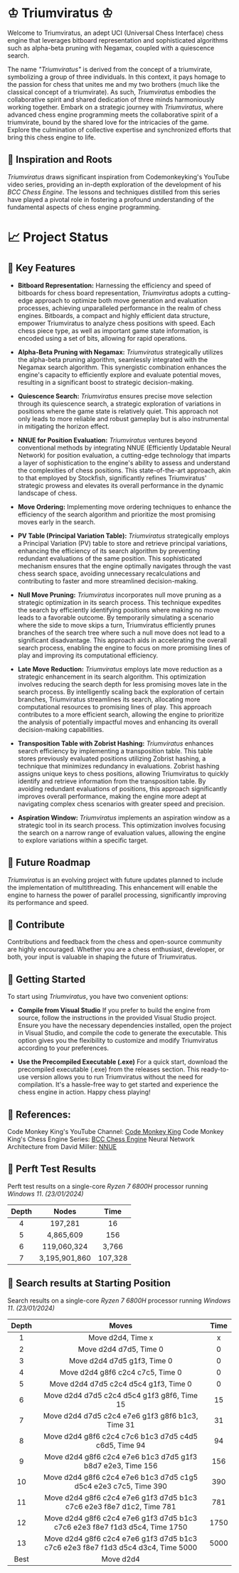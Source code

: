 # ♔ **Triumviratus** ♔
Welcome to Triumviratus, an adept UCI (Universal Chess Interface) chess engine that leverages bitboard representation and sophisticated algorithms such as alpha-beta pruning with Negamax, coupled with a quiescence search.

The name *"Triumviratus"* is derived from the concept of a triumvirate, symbolizing a group of three individuals. In this context, it pays homage to the passion for chess that unites me and my two brothers (much like the classical concept of a triumvirate). As such, *Triumviratus* embodies the collaborative spirit and shared dedication of three minds harmoniously working together.
Embark on a strategic journey with *Triumviratus*, where advanced chess engine programming meets the collaborative spirit of a triumvirate, bound by the shared love for the intricacies of the game. Explore the culmination of collective expertise and synchronized efforts that bring this chess engine to life.

## 🌱 Inspiration and Roots
*Triumviratus* draws significant inspiration from Codemonkeyking's YouTube video series, providing an in-depth exploration of the development of his *BCC Chess Engine*. The lessons and techniques distilled from this series have played a pivotal role in fostering a profound understanding of the fundamental aspects of chess engine programming.

# 📈 Project Status

## 🔑 Key Features 
- **Bitboard Representation:**
  Harnessing the efficiency and speed of bitboards for chess board representation, *Triumviratus* adopts a cutting-edge approach to optimize both move generation and evaluation processes, achieving unparalleled performance in the realm of chess engines. Bitboards, a compact and highly efficient data structure, empower Triumviratus to analyze chess positions with speed. Each chess piece type, as well as important game state information, is encoded using a set of bits, allowing for rapid operations.

- **Alpha-Beta Pruning with Negamax:**
  *Triumviratus* strategically utilizes the alpha-beta pruning algorithm, seamlessly integrated with the Negamax search algorithm. This synergistic combination enhances the engine's capacity to efficiently explore and evaluate potential moves, resulting in a significant boost to strategic decision-making.

- **Quiescence Search:**
  *Triumviratus* ensures precise move selection through its quiescence search, a strategic exploration of variations in positions where the game state is relatively quiet. This approach not only leads to more reliable and robust gameplay but is also instrumental in mitigating the horizon effect.

- **NNUE for Position Evaluation:**
  *Triumviratus* ventures beyond conventional methods by integrating NNUE (Efficiently Updatable Neural Network) for position evaluation, a cutting-edge technology that imparts a layer of sophistication to the engine's ability to assess and understand the complexities of chess positions. This state-of-the-art approach, akin to that employed by Stockfish, significantly refines Triumviratus' strategic prowess and elevates its overall performance in the dynamic landscape of chess.

- **Move Ordering:**
  Implementing move ordering techniques to enhance the efficiency of the search algorithm and prioritize the most promising moves early in the search.

- **PV Table (Principal Variation Table):**
  *Triumviratus* strategically employs a Principal Variation (PV) table to store and retrieve principal variations, enhancing the efficiency of its search algorithm by preventing redundant evaluations of the same position. This sophisticated mechanism ensures that the engine optimally navigates through the vast chess search space, avoiding unnecessary recalculations and contributing to faster and more streamlined decision-making.

- **Null Move Pruning:**
  *Triumviratus* incorporates null move pruning as a strategic optimization in its search process. This technique expedites the search by efficiently identifying positions where making no move leads to a favorable outcome. By temporarily simulating a scenario where the side to move skips a turn, Triumviratus efficiently prunes branches of the search tree where such a null move does not lead to a significant disadvantage. This approach aids in accelerating the overall search process, enabling the engine to focus on more promising lines of play and improving its computational efficiency.

- **Late Move Reduction:**
  *Triumviratus* employs late move reduction as a strategic enhancement in its search algorithm. This optimization involves reducing the search depth for less promising moves late in the search process. By intelligently scaling back the exploration of certain branches, Triumviratus streamlines its search, allocating more computational resources to promising lines of play. This approach contributes to a more efficient search, allowing the engine to prioritize the analysis of potentially impactful moves and enhancing its overall decision-making capabilities.

- **Transposition Table with Zobrist Hashing:**
  *Triumviratus* enhances search efficiency by implementing a transposition table. This table stores previously evaluated positions utilizing Zobrist hashing, a technique that minimizes redundancy in evaluations. Zobrist hashing assigns unique keys to chess positions, allowing Triumviratus to quickly identify and retrieve information from the transposition table. By avoiding redundant evaluations of positions, this approach significantly improves overall performance, making the engine more adept at navigating complex chess scenarios with greater speed and precision.

- **Aspiration Window:**
  *Triumviratus* implements an aspiration window as a strategic tool in its search process. This optimization involves focusing the search on a narrow range of evaluation values, allowing the engine to explore variations within a specific target.

## 🚀 Future Roadmap 
*Triumviratus* is an evolving project with future updates planned to include the implementation of multithreading. This enhancement will enable the engine to harness the power of parallel processing, significantly improving its performance and speed.

## 🎉 Contribute
Contributions and feedback from the chess and open-source community are highly encouraged. Whether you are a chess enthusiast, developer, or both, your input is valuable in shaping the future of Triumviratus.

## 🔧 Getting Started
To start using *Triumviratus*, you have two convenient options:

-  **Compile from Visual Studio**
If you prefer to build the engine from source, follow the instructions in the provided Visual Studio project. Ensure you have the necessary dependencies installed, open the project in Visual Studio, and compile the code to generate the executable. This option gives you the flexibility to customize and modify Triumviratus according to your preferences.

- **Use the Precompiled Executable (.exe)**
For a quick start, download the precompiled executable (.exe) from the releases section. This ready-to-use version allows you to run Triumviratus without the need for compilation. It's a hassle-free way to get started and experience the chess engine in action. Happy chess playing!

## 📜 References:

Code Monkey King's YouTube Channel: [Code Monkey King](https://www.youtube.com/channel/UClA-jNuyJKqN-xCm7KPG_XA)
Code Monkey King's Chess Engine Series: [BCC Chess Engine](https://www.youtube.com/channel/UCB9-prLkPwgvlKKqDgXhsMQ)
Neural Network Architecture from David Miller: [NNUE](http://www.millermattson.com/dave/) 

## 🧪 Perft Test Results

Perft test results on a single-core *Ryzen 7 6800H* processor running *Windows 11*. *(23/01/2024)*  

| Depth | Nodes           | Time     |
|:-----:|:---------------:|:--------:|
|   4   |     197,281     |    16    |
|   5   |   4,865,609     |   156    |
|   6   | 119,060,324     | 3,766    |
|   7   |3,195,901,860    |107,328   |
 

## 🔎 Search results at Starting Position

Search results on a single-core *Ryzen 7 6800H* processor running *Windows 11*. *(23/01/2024)*  

| Depth | Moves                                           | Time |
|:-----:|:-----------------------------------------------:|:----:|
|   1   |                      Move d2d4, Time x           |   x  |
|   2   |               Move d2d4 d7d5, Time 0               |   0  |
|   3   |         Move d2d4 d7d5 g1f3, Time 0               |   0  |
|   4   |      Move d2d4 g8f6 c2c4 c7c5, Time 0            |   0  |
|   5   |  Move d2d4 d7d5 c2c4 d5c4 g1f3, Time 0            |   0  |
|   6   |  Move d2d4 d7d5 c2c4 d5c4 g1f3 g8f6, Time 15     |  15  |
|   7   | Move d2d4 d7d5 c2c4 e7e6 g1f3 g8f6 b1c3, Time 31 |  31  |
|   8   | Move d2d4 g8f6 c2c4 c7c6 b1c3 d7d5 c4d5 c6d5, Time 94 |  94  |
|   9   | Move d2d4 g8f6 c2c4 e7e6 b1c3 d7d5 g1f3 b8d7 e2e3, Time 156 |  156  |
|  10   | Move d2d4 g8f6 c2c4 e7e6 b1c3 d7d5 c1g5 d5c4 e2e3 c7c5, Time 390 |  390  |
|  11   | Move d2d4 g8f6 c2c4 e7e6 g1f3 d7d5 b1c3 c7c6 e2e3 f8e7 d1c2, Time 781 |  781  |
|  12   | Move d2d4 g8f6 c2c4 e7e6 g1f3 d7d5 b1c3 c7c6 e2e3 f8e7 f1d3 d5c4, Time 1750 |  1750  |
|  13   | Move d2d4 g8f6 c2c4 e7e6 g1f3 d7d5 b1c3 c7c6 e2e3 f8e7 f1d3 d5c4 d3c4, Time 5000 |  5000  |
| Best  |                            Move d2d4                |      |



